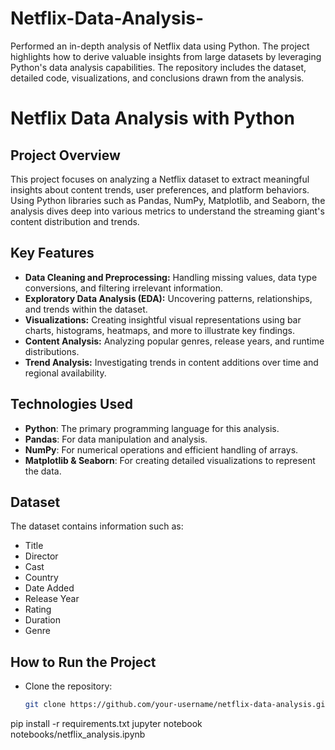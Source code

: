 # Netflix-Data-Analysis-
Performed an in-depth analysis of Netflix data using Python. The project highlights how to derive valuable insights from large datasets by leveraging Python's data analysis capabilities. The repository includes the dataset, detailed code, visualizations, and conclusions drawn from the analysis.

# Netflix Data Analysis with Python

## Project Overview
This project focuses on analyzing a Netflix dataset to extract meaningful insights about content trends, user preferences, and platform behaviors. Using Python libraries such as Pandas, NumPy, Matplotlib, and Seaborn, the analysis dives deep into various metrics to understand the streaming giant's content distribution and trends.

## Key Features
- **Data Cleaning and Preprocessing:** Handling missing values, data type conversions, and filtering irrelevant information.
- **Exploratory Data Analysis (EDA):** Uncovering patterns, relationships, and trends within the dataset.
- **Visualizations:** Creating insightful visual representations using bar charts, histograms, heatmaps, and more to illustrate key findings.
- **Content Analysis:** Analyzing popular genres, release years, and runtime distributions.
- **Trend Analysis:** Investigating trends in content additions over time and regional availability.

## Technologies Used
- **Python**: The primary programming language for this analysis.
- **Pandas**: For data manipulation and analysis.
- **NumPy**: For numerical operations and efficient handling of arrays.
- **Matplotlib & Seaborn**: For creating detailed visualizations to represent the data.

## Dataset
The dataset contains information such as:
- Title
- Director
- Cast
- Country
- Date Added
- Release Year
- Rating
- Duration
- Genre


## How to Run the Project

- Clone the repository:
   ```bash
   git clone https://github.com/your-username/netflix-data-analysis.git
pip install -r requirements.txt
jupyter notebook notebooks/netflix_analysis.ipynb


